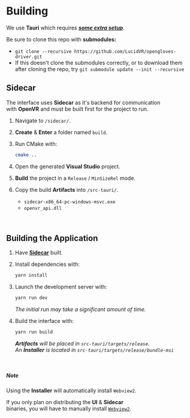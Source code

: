 # Building

We use **Tauri** which requires **_[some extra setup]_**.

Be sure to clone this repo with **submodules:**
  * `git clone --recursive https://github.com/LucidVR/opengloves-driver.git` 
  * If this doesn't clone the submodules correctly, or to download them after cloning the repo, try `git submodule update --init --recursive`   

## Sidecar

The interface uses **Sidecar** as it's backend for communication <br>
with **OpenVR** and must be built first for the project to run.

1. Navigate to `/sidecar/`.

2. **Create** & **Enter** a folder named `build`.

3. Run CMake with:

   ```sh
   cmake ..
   ```

4. Open the generated **Visual Studio** project.

5. **Build** the project in a `Release` / `MinSizeRel` mode.

6. Copy the build **Artifacts** into `/src-tauri/`.
   - `sidecar-x86_64-pc-windows-msvc.exe`
   - `openvr_api.dll`

<br>

## Building the Application

1. Have **[Sidecar]** built.

2. Install dependencies with:

   ```sh
   yarn install
   ```

3. Launch the development server with:

   ```sh
   yarn run dev
   ```

   _The initial run may take a significant amount of time._

4. Build the interface with:

   ```sh
   yarn run build
   ```

   **_Artifacts_** _will be placed in `src-tauri/targets/release`._ <br>
   _An_ **_Installer_** _is located in `src-tauri/targets/release/bundle-msi`_

<br>

##### Note

Using the **Installer** will automatically install `Webview2`.

If you only plan on distributing the **UI** & **Sidecar** <br>
binaries, you will have to manually install [`Webview2`].

<!----------------------------------------------------------------------------->

[sidecar]: #Sidecar
[some extra setup]: https://tauri.studio/en/docs/get-started/intro
[`webview2`]: https://developer.microsoft.com/en-us/microsoft-edge/webview2/#download-section

